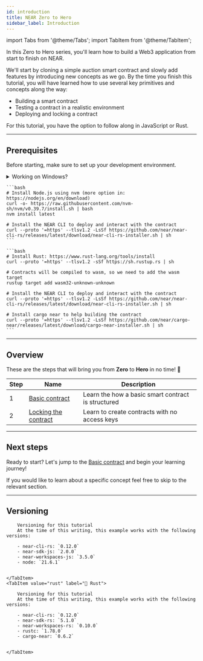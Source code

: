 ```yaml
---
id: introduction
title: NEAR Zero to Hero 
sidebar_label: Introduction
---
```


import Tabs from '@theme/Tabs';
import TabItem from '@theme/TabItem';

In this Zero to Hero series, you'll learn how to build a Web3 application from start to finish on NEAR.

We'll start by cloning a simple auction smart contract and slowly add features by introducing new concepts as we go. By the time you finish this tutorial, you will have learned how to use several key primitives and concepts along the way:

- Building a smart contract
- Testing a contract in a realistic environment 
- Deploying and locking a contract

<!-- - Making cross-contract calls
- Using Non-Fungible Tokens
- Using Fungible Tokens 
- Creating a frontend for a contract
- Setting up an indexer 
- Creating a factory contract  -->

For this tutorial, you have the option to follow along in JavaScript or Rust.  

---

## Prerequisites

Before starting, make sure to set up your development environment.

<details>
<summary>Working on Windows?</summary>

  See our blog post [getting started on NEAR using Windows](/blog/getting-started-on-windows) for a step-by-step guide on how to setup WSL and your environment

</details>

<Tabs groupId="code-tabs">
  <TabItem value="js" label="🌐 JavaScript">

    ```bash
    # Install Node.js using nvm (more option in: https://nodejs.org/en/download)
    curl -o- https://raw.githubusercontent.com/nvm-sh/nvm/v0.39.7/install.sh | bash
    nvm install latest

    # Install the NEAR CLI to deploy and interact with the contract
    curl --proto '=https' --tlsv1.2 -LsSf https://github.com/near/near-cli-rs/releases/latest/download/near-cli-rs-installer.sh | sh
    ```

  </TabItem>

  <TabItem value="rust" label="🦀 Rust">

    ```bash
    # Install Rust: https://www.rust-lang.org/tools/install
    curl --proto '=https' --tlsv1.2 -sSf https://sh.rustup.rs | sh

    # Contracts will be compiled to wasm, so we need to add the wasm target
    rustup target add wasm32-unknown-unknown

    # Install the NEAR CLI to deploy and interact with the contract
    curl --proto '=https' --tlsv1.2 -LsSf https://github.com/near/near-cli-rs/releases/latest/download/near-cli-rs-installer.sh | sh

    # Install cargo near to help building the contract
    curl --proto '=https' --tlsv1.2 -LsSf https://github.com/near/cargo-near/releases/latest/download/cargo-near-installer.sh | sh
    ```

  </TabItem>

</Tabs>

---

## Overview

These are the steps that will bring you from **Zero** to **Hero** in no time! 💪

| Step | Name                                   | Description                                                     |
|------|----------------------------------------|-----------------------------------------------------------------|
| 1    | [Basic contract](./1-basic.md)         | Learn the how a basic smart contract is structured          |
| 2    | [Locking the contract](./2-locking.md) | Learn to create contracts with no access keys                   |

<!-- | 3    | [Winning an NFT](./3-nft.md)           | Learn about sending NFTs using cross-contract calls             |
| 4    | [Bidding with FTs](./4-ft.md)          | Learn about sending and receiving FTs                           |
| 5    | [Create a Frontend](#)                 | Create a frontend to interact with your smart contract          |
| 6    | [Monitor the Bids](#)                  | Learn how to use an indexer to monitor your contract's activity |
| 7    | [Factory](#)                           | Create a contract that will create auctions                     | -->

---

## Next steps

Ready to start? Let's jump to the [Basic contract](./1-basic.md) and begin your learning journey!

If you would like to learn about a specific concept feel free to skip to the relevant section.

---

## Versioning 

<Tabs groupId="code-tabs">
    <TabItem value="js" label="🌐 JavaScript">

        Versioning for this tutorial
        At the time of this writing, this example works with the following versions:

        - near-cli-rs: `0.12.0`
        - near-sdk-js: `2.0.0`
        - near-workspaces-js: `3.5.0`
        - node: `21.6.1`
        

    </TabItem>
    <TabItem value="rust" label="🦀 Rust">

        Versioning for this tutorial
        At the time of this writing, this example works with the following versions:

        - near-cli-rs: `0.12.0`
        - near-sdk-rs: `5.1.0`
        - near-workspaces-rs: `0.10.0`
        - rustc: `1.78.0`
        - cargo-near: `0.6.2`
        

    </TabItem>
</Tabs>
